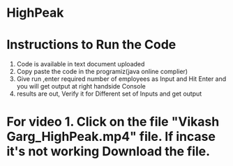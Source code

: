 # HighPeak
# Instructions to Run the Code
1. Code is available in text document uploaded
2. Copy paste the code in the programiz(java online complier)
3. Give run ,enter required number of employees as Input and Hit Enter and you will get output at right handside Console
4. results are out, Verify it for Different set of Inputs and get output 

# For video 1.  Click on the file "Vikash Garg_HighPeak.mp4" file. If incase it's not working Download the file.
